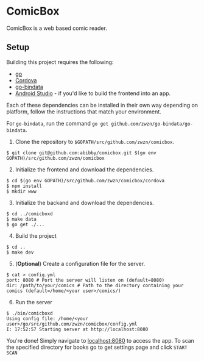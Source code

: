 # ComicBox

ComicBox is a web based comic reader.

## Setup

Building this project requires the following:
 * [go](https://golang.org/)
 * [Cordova](https://cordova.apache.org/)
 * [go-bindata](https://github.com/zwzn/go-bindata)
 * [Android Studio](https://developer.android.com/studio/) - if you'd like to build the frontend into an app.

Each of these dependencies can be installed in their own way depending on platform, follow the instructions that match your environment.

For `go-bindata`, run the command `go get github.com/zwzn/go-bindata/go-bindata`.


1. Clone the repository to `$GOPATH/src/github.com/zwzn/comicbox`.
```
$ git clone git@github.com:abibby/comicbox.git $(go env GOPATH)/src/github.com/zwzn/comicbox
```

2. Initialize the frontend and download the dependencies.
```
$ cd $(go env GOPATH)/src/github.com/zwzn/comicbox/cordova
$ npm install
$ mkdir www
```

3. Initialize the backand and download the dependencies.
```
$ cd ../comicboxd
$ make data
$ go get ./...
```

4. Build the project
```
$ cd ..
$ make dev
```

5. (**Optional**) Create a configuration file for the server.
```
$ cat > config.yml
port: 8080 # Port the server will listen on (default=8080)
dir: /path/to/your/comics # Path to the directory containing your comics (default=/home/<your user>/comics/)
```

6. Run the server
```
$ ./bin/comicboxd
Using config file: /home/<your user>/go/src/github.com/zwzn/comicbox/config.yml
I: 17:52:57 Starting server at http://localhost:8080
```

You're done! Simply navigate to [localhost:8080](localhost:8080) to access the app.
To scan the specified directory for books go to get settings page and click `START SCAN`